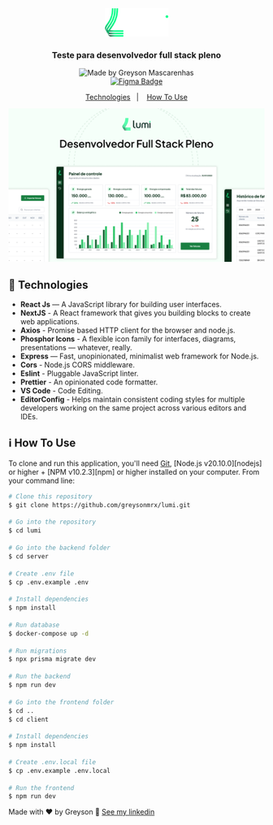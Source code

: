 <div align="center">
  <img src="./logo-lumi-white.svg" width="125px" alt="Lumi"/>
</div>

<h3 align="center">
  Teste para desenvolvedor full stack pleno
</h3>

<div align="center">
  <img alt="Made by Greyson Mascarenhas" src="https://img.shields.io/badge/made%20by-Greyson%20Mascarenhas-%23166534"/>
</div>

<div align="center">
    <a href="https://www.figma.com/file/jtiY6k9F4gCaGthWM8x0wb/Lumi?type=design&node-id=0%3A1&mode=design&t=SLpTDcOIa10eLT71-1">
    <img alt="Figma Badge" src="https://img.shields.io/badge/Figma-F24E1E?style=for-the-badge&logo=figma&logoColor=white">
    </a>
</div>

<p align="center">
  <a href="#rocket-technologies">Technologies</a>&nbsp;&nbsp;&nbsp;|&nbsp;&nbsp;&nbsp;
  <a href="#information_source-how-to-use">How To Use</a>
</p>

<div align="center">
  <img alt="Preview" src="./Cover.png"/>
</div>

## :rocket: Technologies

- **React Js** — A JavaScript library for building user interfaces.
- **NextJS** - A React framework that gives you building blocks to create web applications.
- **Axios** - Promise based HTTP client for the browser and node.js.
- **Phosphor Icons** - A flexible icon family for interfaces, diagrams, presentations — whatever, really.
- **Express** — Fast, unopinionated, minimalist web framework for Node.js.
- **Cors** - Node.js CORS middleware.
- **Eslint** - Pluggable JavaScript linter.
- **Prettier** - An opinionated code formatter.
- **VS Code** - Code Editing.
- **EditorConfig** - Helps maintain consistent coding styles for multiple developers working on the same project across various editors and IDEs.

## :information_source: How To Use

To clone and run this application, you'll need [Git](https://git-scm.com), [Node.js v20.10.0][nodejs] or higher + [NPM v10.2.3][npm] or higher installed on your computer. From your command line:

```bash
# Clone this repository
$ git clone https://github.com/greysonmrx/lumi.git

# Go into the repository
$ cd lumi

# Go into the backend folder
$ cd server

# Create .env file
$ cp .env.example .env

# Install dependencies
$ npm install

# Run database
$ docker-compose up -d

# Run migrations
$ npx prisma migrate dev

# Run the backend
$ npm run dev

# Go into the frontend folder
$ cd ..
$ cd client

# Install dependencies
$ npm install

# Create .env.local file
$ cp .env.example .env.local

# Run the frontend
$ npm run dev
```

Made with :hearts: by Greyson :wave: [See my linkedin](https://www.linkedin.com/in/greyson-mascarenhas-5a21ab1a2/)
